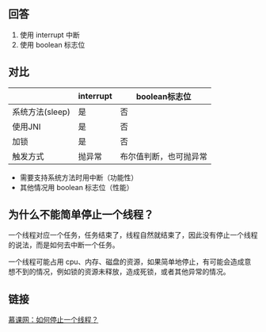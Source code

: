 ## 回答
1. 使用 interrupt 中断
2. 使用 boolean 标志位

## 对比
|                 | interrupt | boolean标志位          |
| --------------- | --------- | ---------------------- |
| 系统方法(sleep) | 是        | 否                     |
| 使用JNI         | 是        | 否                     |
| 加锁            | 是        | 否                     |
| 触发方式        | 抛异常    | 布尔值判断，也可抛异常 |

* 需要支持系统方法时用中断（功能性）
* 其他情况用 boolean 标志位（性能）

## 为什么不能简单停止一个线程？
一个线程对应一个任务，任务结束了，线程自然就结束了，因此没有停止一个线程的说法，而是如何去中断一个任务。

一个线程可能占用 cpu、内存、磁盘的资源，如果简单地停止，有可能会造成意想不到的情况，例如锁的资源未释放，造成死锁，或者其他异常的情况。

## 链接
[慕课网：如何停止一个线程？](https://coding.imooc.com/lesson/317.html#mid=22294)